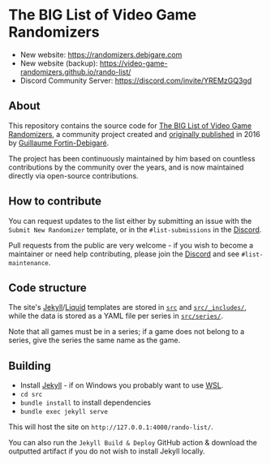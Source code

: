 # The BIG List of Video Game Randomizers

- New website: <https://randomizers.debigare.com>
- New website (backup): <https://video-game-randomizers.github.io/rando-list/>
- Discord Community Server: <https://discord.com/invite/YREMzGQ3gd>

## About

This repository contains the source code for [The BIG List of Video Game Randomizers](https://randomizers.debigare.com), a community project created and [originally published](https://www.debigare.com/randomizers/) in 2016 by [Guillaume Fortin-Debigaré](https://www.debigare.com/).

The project has been continuously maintained by him based on countless contributions by the community over the years, and is now maintained directly via open-source contributions.

## How to contribute

You can request updates to the list either by submitting an issue with the `Submit New Randomizer` template, or in the `#list-submissions` in the [Discord](https://discord.com/invite/YREMzGQ3gd).

Pull requests from the public are very welcome - if you wish to become a maintainer or need help contributing, please join the [Discord](https://discord.com/invite/YREMzGQ3gd) and see `#list-maintenance`.

## Code structure

The site's [Jekyll](https://jekyllrb.com/docs/)/[Liquid](https://shopify.github.io/liquid/basics/introduction/) templates are stored in [`src`](https://github.com/video-game-randomizers/rando-list/tree/main/src) and [`src/_includes/`](https://github.com/video-game-randomizers/rando-list/tree/main/src/_includes), while the data is stored as a YAML file per series in [`src/series/`](https://github.com/video-game-randomizers/rando-list/tree/main/src/series).

Note that all games must be in a series; if a game does not belong to a series, give the series the same name as the game.

## Building

- Install [Jekyll](https://jekyllrb.com/docs/) - if on Windows you probably want to use [WSL](https://learn.microsoft.com/en-us/windows/wsl/about).
- `cd src`
- `bundle install` to install dependencies
- `bundle exec jekyll serve`

This will host the site on `http://127.0.0.1:4000/rando-list/`.

You can also run the `Jekyll Build & Deploy` GitHub action & download the outputted artifact if you do not wish to install Jekyll locally.
